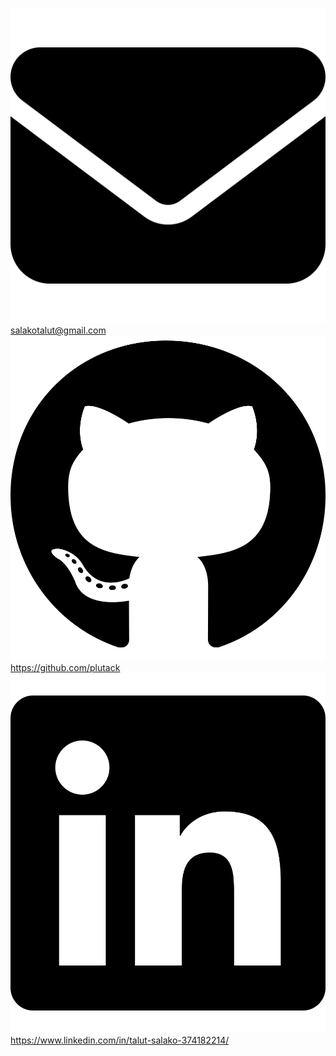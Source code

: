 <link rel="stylesheet" href="style.css">
<span class="info">

[![Mail](https://github.com/plutack/Resume-Generator/blob/main/assets/envelope-solid.svg) salakotalut@gmail.com](mailto:salakotalut@gmail.com)
<a href="https://github.com/plutack" target="_blank">
  <img src="https://github.com/plutack/Resume-Generator/blob/main/assets/github.svg" alt="GitHub" /> https://github.com/plutack
</a>
<a href="https://www.linkedin.com/in/talut-salako-374182214/" target="_blank">
  <img src="https://github.com/plutack/Resume-Generator/blob/main/assets/linkedin.svg" alt="LinkedIn" /> https://www.linkedin.com/in/talut-salako-374182214/
</a>
</span>